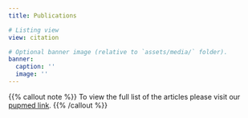 ```yaml
---
title: Publications

# Listing view
view: citation

# Optional banner image (relative to `assets/media/` folder).
banner:
  caption: ''
  image: ''
---
```

{{% callout note %}}
To view the full list of the articles please visit our
[pupmed link](https://pubmed.ncbi.nlm.nih.gov/?term=brüggen+mc&sort=date).
{{% /callout %}}
